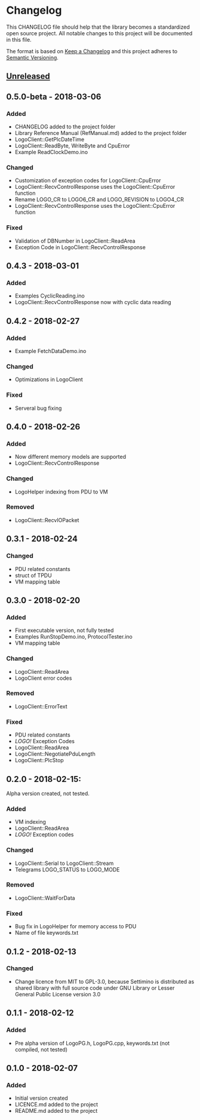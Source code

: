 # Changelog
This CHANGELOG file should help that the library becomes a standardized open source project. All notable changes to this project will be documented in this file.

The format is based on [Keep a Changelog](http://keepachangelog.com/en/1.0.0/)
and this project adheres to [Semantic Versioning](http://semver.org/spec/v2.0.0.html).

## [Unreleased]

## 0.5.0-beta - 2018-03-06
### Added
- CHANGELOG added to the project folder
- Library Reference Manual (RefManual.md) added to the project folder
- LogoClient::GetPlcDateTime
- LogoClient::ReadByte, WriteByte and CpuError
- Example ReadClockDemo.ino

### Changed
- Customization of exception codes for LogoClient::CpuError
- LogoClient::RecvControlResponse uses the LogoClient::CpuError function
- Rename LOGO_CR to LOGO6_CR and LOGO_REVISION to LOGO4_CR
- LogoClient::RecvControlResponse uses the LogoClient::CpuError function

### Fixed
- Validation of DBNumber in LogoClient::ReadArea
- Exception Code in LogoClient::RecvControlResponse

## 0.4.3 - 2018-03-01
### Added
- Examples CyclicReading.ino
- LogoClient::RecvControlResponse now with cyclic data reading

## 0.4.2 - 2018-02-27
### Added
- Example FetchDataDemo.ino

### Changed
- Optimizations in LogoClient

### Fixed
- Serveral bug fixing

## 0.4.0 - 2018-02-26
### Added
- Now different memory models are supported
- LogoClient::RecvControlResponse

### Changed
- LogoHelper indexing from PDU to VM

### Removed
- LogoClient::RecvIOPacket

## 0.3.1 - 2018-02-24
### Changed
- PDU related constants
- struct of TPDU
- VM mapping table

## 0.3.0 - 2018-02-20
### Added
- First executable version, not fully tested
- Examples RunStopDemo.ino, ProtocolTester.ino
- VM mapping table

### Changed
- LogoClient::ReadArea
- LogoClient error codes

### Removed
- LogoClient::ErrorText

### Fixed
- PDU related constants
- _LOGO!_ Exception Codes
- LogoClient::ReadArea
- LogoClient::NegotiatePduLength
- LogoClient::PlcStop

## 0.2.0 - 2018-02-15:
Alpha version created, not tested.
### Added
- VM indexing
- LogoClient::ReadArea
- _LOGO!_ Exception codes

### Changed
- LogoClient::Serial to LogoClient::Stream
- Telegrams LOGO\_STATUS to LOGO\_MODE

### Removed 
- LogoClient::WaitForData

### Fixed
- Bug fix in LogoHelper for memory access to PDU
- Name of file keywords.txt

## 0.1.2 - 2018-02-13
### Changed
- Change licence from MIT to GPL-3.0, because Settimino is distributed as shared library with full source code under GNU Library or Lesser General Public License version 3.0

## 0.1.1 - 2018-02-12
### Added
- Pre alpha version of LogoPG.h, LogoPG.cpp, keywords.txt (not compiled, not tested)

## 0.1.0 - 2018-02-07
### Added
- Initial version created
- LICENCE.md added to the project
- README.md added to the project

[Unreleased]: https://github.com/brickpool/logo/compare/v0.4.3...HEAD
[0.5.0]: https://github.com/olivierlacan/keep-a-changelog/compare/v0.5.0...v0.4.3

